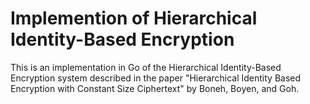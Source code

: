 Implemention of Hierarchical Identity-Based Encryption
======================================================

This is an implementation in Go of the Hierarchical Identity-Based Encryption system described in the paper "Hierarchical Identity Based Encryption with
Constant Size Ciphertext" by Boneh, Boyen, and Goh.
